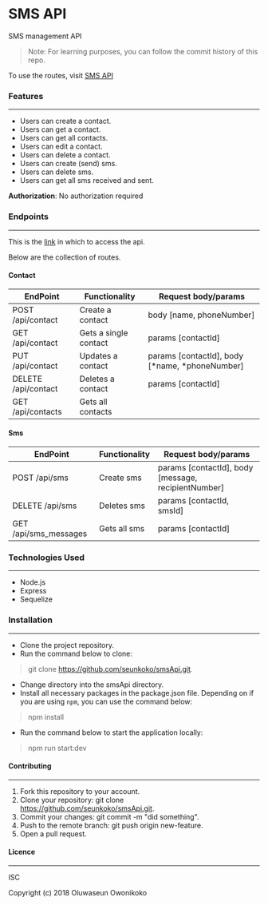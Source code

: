 # SMS API
SMS management API

> Note: For learning purposes, you can follow the commit history of this repo.

To use the routes, visit [SMS API](https://)

### Features
---

* Users can create a contact.
* Users can get a contact.
* Users can get all contacts.
* Users can edit a contact.
* Users can delete a contact.
* Users can create (send) sms.
* Users can delete sms.
* Users can get all sms received and sent.

**Authorization**:
No authorization required

### Endpoints
---

This is the [link](https://banking-app-api.herokuapp.com) in which to access the api. 

Below are the collection of routes.


#### Contact

EndPoint          |   Functionality    |    Request body/params
------------------|--------------------|--------------------------------------------------------------
POST /api/contact  | Create a contact   | body [name, phoneNumber]
GET /api/contact   | Gets a single contact | params [contactId]    
PUT /api/contact   | Updates a contact  | params [contactId], body [*name, *phoneNumber]
DELETE /api/contact | Deletes a contact | params [contactId]
GET /api/contacts  | Gets all contacts |  

#### Sms

EndPoint          |   Functionality    |    Request body/params
------------------|--------------------|--------------------------------------------------------------
POST /api/sms     | Create sms         | params [contactId], body [message, recipientNumber]
DELETE /api/sms   | Deletes sms        | params [contactId, smsId]      
GET /api/sms_messages  | Gets all sms  | params [contactId]

### Technologies Used
---

- Node.js
- Express
- Sequelize


### Installation
---

- Clone the project repository.
- Run the command below to clone:
> git clone https://github.com/seunkoko/smsApi.git.
- Change directory into the smsApi directory.
- Install all necessary packages in the package.json file. Depending on if you are using `npm`, you can use the command below:
> npm install
- Run the command below to start the application locally:
> npm run start:dev


#### Contributing
---

1. Fork this repository to your account.
2. Clone your repository: git clone https://github.com/seunkoko/smsApi.git.
4. Commit your changes: git commit -m "did something".
5. Push to the remote branch: git push origin new-feature.
6. Open a pull request.

#### Licence
---

ISC

Copyright (c) 2018 Oluwaseun Owonikoko
